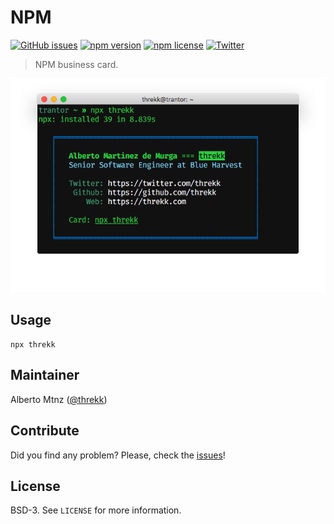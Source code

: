 # NPM
<!-- badge -->
[![GitHub issues](https://img.shields.io/github/issues/threkk/npm-card.svg)](https://github.com/threkk/npm-card/issues)
[![npm version](https://img.shields.io/npm/v/threkk.svg)](https://www.npmjs.com/package/threkk)
[![npm license](https://img.shields.io/npm/l/threkk.svg)](https://www.npmjs.com/package/threkk)
[![Twitter](https://img.shields.io/twitter/url/https/github.com/threkk/myip.svg?style=social)](https://twitter.com/intent/tweet?text=Wow:&url=https%3A%2F%2Fgithub.com%2Fthrekk%2Fmyip)
<!-- endbadge -->
> NPM business card.

![Screenshot](./screenshot.png)

## Usage
```
npx threkk 
```

## Maintainer
Alberto Mtnz ([@threkk](https://threkk.com))

## Contribute
Did you find any problem? Please, check the [issues](https://github.com/threkk/myip/issues?q=is%3Aissue+is%3Aopen+sort%3Aupdated-desc)!

## License
BSD-3. See `LICENSE` for more information.
